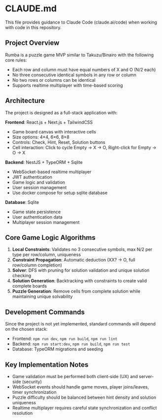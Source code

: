 # CLAUDE.md

This file provides guidance to Claude Code (claude.ai/code) when working with code in this repository.

## Project Overview

Rumba is a puzzle game MVP similar to Takuzu/Binairo with the following core rules:
- Each row and column must have equal numbers of X and O (N/2 each)
- No three consecutive identical symbols in any row or column
- No two rows or columns can be identical
- Supports realtime multiplayer with time-based scoring

## Architecture

The project is designed as a full-stack application with:

**Frontend**: React.js + Next.js + TailwindCSS
- Game board canvas with interactive cells
- Size options: 4×4, 6×6, 8×8
- Controls: Check, Hint, Reset, Solution buttons
- Cell interaction: Click to cycle Empty → X → O, Right-click for Empty → O → X

**Backend**: NestJS + TypeORM + Sqlite
- WebSocket-based realtime multiplayer
- JWT authentication
- Game logic and validation
- User session management
- Use docker compose for setup sqlite database

**Database**: Sqlite
- Game state persistence
- User authentication data
- Multiplayer session management

## Core Game Logic Algorithms

1. **Local Constraints**: Validates no 3 consecutive symbols, max N/2 per type per row/column, uniqueness
2. **Constraint Propagation**: Automatic deduction (XX? → O, full row/column completion)
3. **Solver**: DFS with pruning for solution validation and unique solution checking
4. **Solution Generation**: Backtracking with constraints to create valid complete boards
5. **Puzzle Generation**: Remove cells from complete solution while maintaining unique solvability

## Development Commands

Since the project is not yet implemented, standard commands will depend on the chosen stack:
- Frontend: `npm run dev`, `npm run build`, `npm run lint`
- Backend: `npm run start:dev`, `npm run build`, `npm run test`
- Database: TypeORM migrations and seeding

## Key Implementation Notes

- Game validation must be performed both client-side (UX) and server-side (security)
- WebSocket events should handle game moves, player joins/leaves, timer synchronization
- Puzzle difficulty should be balanced between hint density and solution uniqueness
- Realtime multiplayer requires careful state synchronization and conflict resolution